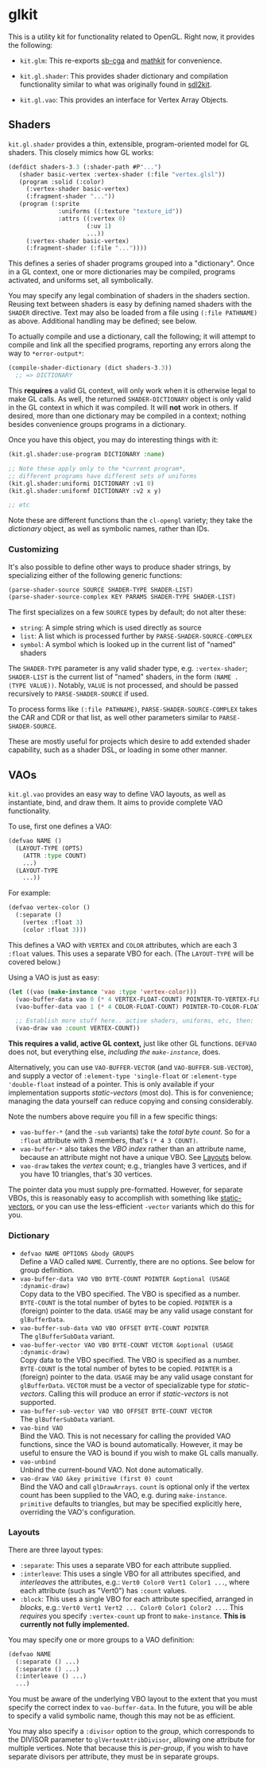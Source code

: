 # glkit

This is a utility kit for functionality related to OpenGL.  Right now,
it provides the following:

* `kit.glm`: This re-exports [sb-cga](https://github.com/nikodemus/sb-cga)
  and [mathkit](https://github.com/lispgames/mathkit) for convenience.

* `kit.gl.shader`: This provides shader dictionary and compilation
  functionality similar to what was originally found in
  [sdl2kit](https://github.com/lispgames/sdl2kit).

* `kit.gl.vao`: This provides an interface for Vertex Array Objects.

## Shaders

`kit.gl.shader` provides a thin, extensible, program-oriented model
for GL shaders.  This closely mimics how GL works:

```lisp
(defdict shaders-3.3 (:shader-path #P"...")
   (shader basic-vertex :vertex-shader (:file "vertex.glsl"))
   (program :solid (:color)
     (:vertex-shader basic-vertex)
     (:fragment-shader "..."))
   (program (:sprite
              :uniforms ((:texture "texture_id"))
              :attrs ((:vertex 0)
                      (:uv 1)
                      ...))
     (:vertex-shader basic-vertex)
     (:fragment-shader (:file "..."))))
```

This defines a series of shader programs grouped into a "dictionary".
Once in a GL context, one or more dictionaries may be compiled,
programs activated, and uniforms set, all symbolically.

You may specify any legal combination of shaders in the shaders
section.  Reusing text between shaders is easy by defining named
shaders with the `SHADER` directive.  Text may also be loaded from a
file using `(:file PATHNAME)` as above.  Additional handling may be
defined; see below.

To actually compile and use a dictionary, call the following; it will
attempt to compile and link all the specified programs, reporting any
errors along the way to `*error-output*`:

```lisp
(compile-shader-dictionary (dict shaders-3.3))
  ;; => DICTIONARY
```

This **requires** a valid GL context, will only work when it is
otherwise legal to make GL calls.  As well, the returned
`SHADER-DICTIONARY` object is only valid in the GL context in which it
was compiled.  It will **not** work in others.  If desired, more than
one dictionary may be compiled in a context; nothing besides
convenience groups programs in a dictionary.

Once you have this object, you may do interesting things with it:

```lisp
(kit.gl.shader:use-program DICTIONARY :name)

;; Note these apply only to the *current program*,
;; different programs have different sets of uniforms
(kit.gl.shader:uniformi DICTIONARY :v1 0)
(kit.gl.shader:uniformf DICTIONARY :v2 x y)

;; etc
```

Note these are different functions than the `cl-opengl` variety; they
take the *dictionary* object, as well as symbolic names, rather than
IDs.

### Customizing

It's also possible to define other ways to produce shader strings, by
specializing either of the following generic functions:

```lisp
(parse-shader-source SOURCE SHADER-TYPE SHADER-LIST)
(parse-shader-source-complex KEY PARAMS SHADER-TYPE SHADER-LIST)
```

The first specializes on a few `SOURCE` types by default; do not alter
these:

* `string`: A simple string which is used directly as source
* `list`: A list which is processed further by
  `PARSE-SHADER-SOURCE-COMPLEX`
* `symbol`: A symbol which is looked up in the current list of "named"
  shaders

The `SHADER-TYPE` parameter is any valid shader type,
e.g. `:vertex-shader`; `SHADER-LIST` is the current list of "named"
shaders, in the form `(NAME . (TYPE VALUE))`.  Notably, `VALUE` is not
processed, and should be passed recursively to `PARSE-SHADER-SOURCE`
if used.

To process forms like `(:file PATHNAME)`,
`PARSE-SHADER-SOURCE-COMPLEX` takes the CAR and CDR or that list, as
well other parameters similar to `PARSE-SHADER-SOURCE`.

These are mostly useful for projects which desire to add extended
shader capability, such as a shader DSL, or loading in some other
manner.

## VAOs

`kit.gl.vao` provides an easy way to define VAO layouts, as well as
instantiate, bind, and draw them.  It aims to provide complete VAO
functionality.

To use, first one defines a VAO:

```lisp
(defvao NAME ()
  (LAYOUT-TYPE (OPTS)
    (ATTR :type COUNT)
    ...)
  (LAYOUT-TYPE
    ...))
```

For example:

```lisp
(defvao vertex-color ()
  (:separate ()
    (vertex :float 3)
    (color :float 3)))
```

This defines a VAO with `VERTEX` and `COLOR` attributes, which are
each 3 `:float` values.  This uses a separate VBO for each.  (The
`LAYOUT-TYPE` will be covered below.)

Using a VAO is just as easy:

```lisp
(let ((vao (make-instance 'vao :type 'vertex-color)))
  (vao-buffer-data vao 0 (* 4 VERTEX-FLOAT-COUNT) POINTER-TO-VERTEX-FLOATS)
  (vao-buffer-data vao 1 (* 4 COLOR-FLOAT-COUNT) POINTER-TO-COLOR-FLOATS)

  ;; Establish more stuff here.. active shaders, uniforms, etc, then:
  (vao-draw vao :count VERTEX-COUNT))
```

**This requires a valid, active GL context,** just like other GL
functions.  `DEFVAO` does not, but everything else, *including the
`make-instance`*, does.

Alternatively, you can use `VAO-BUFFER-VECTOR` (and `VAO-BUFFER-SUB-VECTOR`), and supply a vector of `:element-type 'single-float` or `:element-type 'double-float` instead of a pointer.  This is only available if your implementation supports *static-vectors* (most do).  This is for convenience; managing the data yourself can reduce copying and consing considerably.

Note the numbers above require you fill in a few specific things:

* `vao-buffer-*` (and the `-sub` variants) take the *total byte count*.  So for a `:float` attribute with 3 members, that's `(* 4 3 COUNT)`.
* `vao-buffer-*` also takes the *VBO index* rather than an attribute name, because an attribute might not have a unique VBO.  See [Layouts](#Layouts) below.
* `vao-draw` takes the *vertex* count; e.g., triangles have 3 vertices, and if you have 10 triangles, that's 30 vertices.

The pointer data you must supply pre-formatted.  However, for separate
VBOs, this is reasonably easy to accomplish with something like
[static-vectors](https://github.com/sionescu/static-vectors), or you can use the less-efficient `-vector` variants which do this for you.

### Dictionary

* `defvao NAME OPTIONS &body GROUPS`<br> Define a VAO called `NAME`. Currently, there are no options.  See below for group definition.
* `vao-buffer-data VAO VBO BYTE-COUNT POINTER &optional (USAGE :dynamic-draw)`<br> Copy data to the VBO specified.  The VBO is specified as a number.  `BYTE-COUNT` is the total number of bytes to be copied.  `POINTER` is a (foreign) pointer to the data.  `USAGE` may be any valid usage constant for `glBufferData`.
* `vao-buffer-sub-data VAO VBO OFFSET BYTE-COUNT POINTER`<br> The `glBufferSubData` variant.
* `vao-buffer-vector VAO VBO BYTE-COUNT VECTOR &optional (USAGE :dynamic-draw)`<br> Copy data to the VBO specified.  The VBO is specified as a number.  `BYTE-COUNT` is the total number of bytes to be copied.  `POINTER` is a (foreign) pointer to the data.  `USAGE` may be any valid usage constant for `glBufferData`.  `VECTOR` must be a vector of specializable type for *static-vectors*.  Calling this will produce an error if *static-vectors* is not supported.
* `vao-buffer-sub-vector VAO VBO OFFSET BYTE-COUNT VECTOR`<br> The `glBufferSubData` variant.
* `vao-bind VAO`<br> Bind the VAO.  This is not necessary for calling the provided VAO functions, since the VAO is bound automatically.  However, it may be useful to ensure the VAO is bound if you wish to make GL calls manually.
* `vao-unbind`<br> Unbind the current-bound VAO.  Not done automatically.
* `vao-draw VAO &key primitive (first 0) count`<br> Bind the VAO and call `glDrawArrays`.  `count` is optional only if the vertex count has been supplied to the VAO, e.g. during `make-instance`.  `primitive` defaults to triangles, but may be specified explicitly here, overriding the VAO's configuration.

### Layouts

There are three layout types:

* `:separate`: This uses a separate VBO for each attribute supplied.
* `:interleave`:  This uses a single VBO for all attributes specified, and *interleaves* the attributes, e.g.: `Vert0 Color0 Vert1 Color1 ...`, where each attribute (such as "Vert0") has `:count` values.
* `:block`: This uses a single VBO for each attribute specified, arranged in *blocks*, e.g.: `Vert0 Vert1 Vert2 ... Color0 Color1 Color2 ...`.  This *requires* you specify `:vertex-count` up front to `make-instance`.  **This is currently not fully implemented.**

You may specify one or more groups to a VAO definition:

```lisp
(defvao NAME
  (:separate () ...)
  (:separate () ...)
  (:interleave () ...)
  ...)
```

You must be aware of the underlying VBO layout to the extent that you
must specify the correct index to `vao-buffer-data`.  In the future,
you will be able to specify a valid symbolic name, though this may not
be as efficient.

You may also specify a `:divisor` option to the *group*, which
corresponds to the DIVISOR parameter to `glVertexAttribDivisor`,
allowing one attribute for multiple vertices.  Note that because this
is *per-group*, if you wish to have separate divisors per attribute,
they must be in separate groups.
